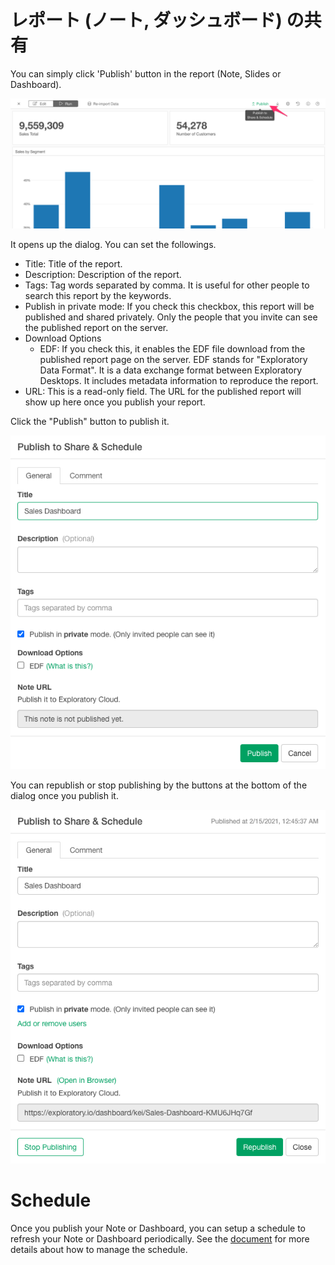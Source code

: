 # レポート (ノート, ダッシュボード) の共有

You can simply click 'Publish' button in the report (Note, Slides or Dashboard). 

![](images/note-publish1.png)

It opens up the dialog. You can set the followings.

* Title: Title of the report.
* Description: Description of the report.
* Tags: Tag words separated by comma. It is useful for other people to search this report by the keywords. 
* Publish in private mode: If you check this checkbox, this report will be published and shared privately. Only the people that you invite can see the published report on the server.
* Download Options
  * EDF: If you check this, it enables the EDF file download from the published report page on the server. EDF stands for "Exploratory Data Format". It is a data exchange format between Exploratory Desktops. It includes metadata information to reproduce the report. 
* URL: This is a read-only field. The URL for the published report will show up here once you publish your report. 


Click the "Publish" button to publish it. 

![](images/note-publish2.png)

You can republish or stop publishing by the buttons at the bottom of the dialog once you publish it. 

![](images/note-publish3.png)



# Schedule 

Once you publish your Note or Dashboard, you can setup a schedule to refresh your Note or Dashboard periodically. See the [document](../schedule/manage_ja.md) for more details about how to manage the schedule. 